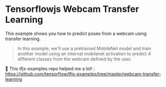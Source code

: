# Tensorflowjs Webcam Transfer Learning
This example shows you how to predict poses from a webcam using transfer learning.

> In this example, we'll use a pretrained MobileNet model and train another model using an internal mobilenet activation to predict 4 different classes from the webcam defined by the user.

🚀 This tfjs-examples repo helped me a lot! : https://github.com/tensorflow/tfjs-examples/tree/master/webcam-transfer-learning
